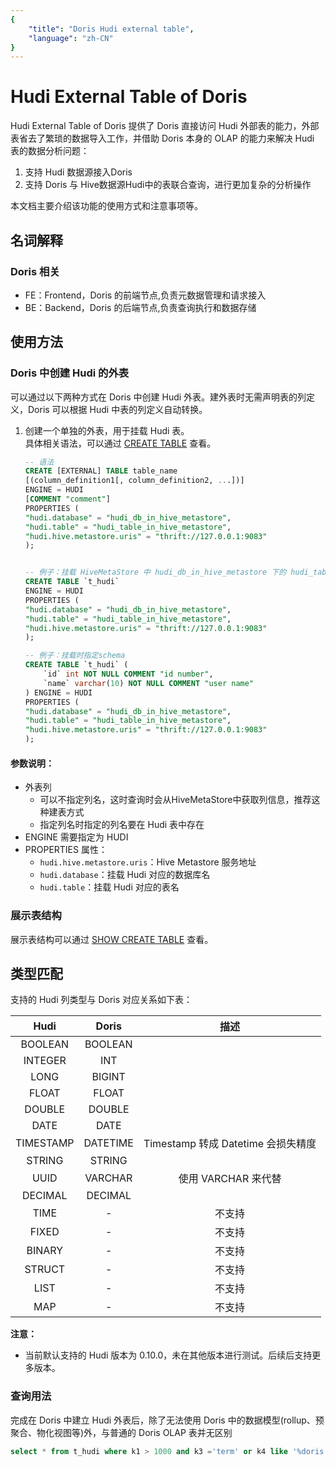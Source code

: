 ```yaml
---
{
    "title": "Doris Hudi external table",
    "language": "zh-CN"
}
---
```


<!-- 
Licensed to the Apache Software Foundation (ASF) under one
or more contributor license agreements.  See the NOTICE file
distributed with this work for additional information
regarding copyright ownership.  The ASF licenses this file
to you under the Apache License, Version 2.0 (the
"License"); you may not use this file except in compliance
with the License.  You may obtain a copy of the License at

  http://www.apache.org/licenses/LICENSE-2.0

Unless required by applicable law or agreed to in writing,
software distributed under the License is distributed on an
"AS IS" BASIS, WITHOUT WARRANTIES OR CONDITIONS OF ANY
KIND, either express or implied.  See the License for the
specific language governing permissions and limitations
under the License.
-->

# Hudi External Table of Doris

Hudi External Table of Doris 提供了 Doris 直接访问 Hudi 外部表的能力，外部表省去了繁琐的数据导入工作，并借助 Doris 本身的 OLAP 的能力来解决 Hudi 表的数据分析问题：

1. 支持 Hudi 数据源接入Doris
2. 支持 Doris 与 Hive数据源Hudi中的表联合查询，进行更加复杂的分析操作

本文档主要介绍该功能的使用方式和注意事项等。

## 名词解释

### Doris 相关

* FE：Frontend，Doris 的前端节点,负责元数据管理和请求接入
* BE：Backend，Doris 的后端节点,负责查询执行和数据存储

## 使用方法

### Doris 中创建 Hudi 的外表

可以通过以下两种方式在 Doris 中创建 Hudi 外表。建外表时无需声明表的列定义，Doris 可以根据 Hudi 中表的列定义自动转换。

1. 创建一个单独的外表，用于挂载 Hudi 表。  
   具体相关语法，可以通过 [CREATE TABLE](../../sql-manual/sql-reference/Data-Definition-Statements/Create/CREATE-TABLE.md) 查看。

    ```sql
    -- 语法
    CREATE [EXTERNAL] TABLE table_name
    [(column_definition1[, column_definition2, ...])]
    ENGINE = HUDI
    [COMMENT "comment"]
    PROPERTIES (
    "hudi.database" = "hudi_db_in_hive_metastore",
    "hudi.table" = "hudi_table_in_hive_metastore",
    "hudi.hive.metastore.uris" = "thrift://127.0.0.1:9083"
    );


    -- 例子：挂载 HiveMetaStore 中 hudi_db_in_hive_metastore 下的 hudi_table_in_hive_metastore 
    CREATE TABLE `t_hudi` 
    ENGINE = HUDI
    PROPERTIES (
    "hudi.database" = "hudi_db_in_hive_metastore",
    "hudi.table" = "hudi_table_in_hive_metastore",
    "hudi.hive.metastore.uris" = "thrift://127.0.0.1:9083"
    );

    -- 例子：挂载时指定schema
    CREATE TABLE `t_hudi` (
        `id` int NOT NULL COMMENT "id number",
        `name` varchar(10) NOT NULL COMMENT "user name"
    ) ENGINE = HUDI
    PROPERTIES (
    "hudi.database" = "hudi_db_in_hive_metastore",
    "hudi.table" = "hudi_table_in_hive_metastore",
    "hudi.hive.metastore.uris" = "thrift://127.0.0.1:9083"
    );
    ```


#### 参数说明：

- 外表列
    - 可以不指定列名，这时查询时会从HiveMetaStore中获取列信息，推荐这种建表方式
    - 指定列名时指定的列名要在 Hudi 表中存在
- ENGINE 需要指定为 HUDI
- PROPERTIES 属性：
    - `hudi.hive.metastore.uris`：Hive Metastore 服务地址
    - `hudi.database`：挂载 Hudi 对应的数据库名
    - `hudi.table`：挂载 Hudi 对应的表名

### 展示表结构

展示表结构可以通过 [SHOW CREATE TABLE](../../sql-manual/sql-reference/Show-Statements/SHOW-CREATE-TABLE.md) 查看。

## 类型匹配

支持的 Hudi 列类型与 Doris 对应关系如下表：

|  Hudi  | Doris  |             描述              |
| :------: | :----: | :-------------------------------: |
|   BOOLEAN  | BOOLEAN  |                         |
|   INTEGER   |  INT  |                       |
|   LONG | BIGINT |              |
|   FLOAT   | FLOAT |  |
|   DOUBLE  | DOUBLE |  |
|   DATE  | DATE |  |
|   TIMESTAMP   |  DATETIME  | Timestamp 转成 Datetime 会损失精度 |
|   STRING   |  STRING  |                                   |
|   UUID  | VARCHAR | 使用 VARCHAR 来代替 | 
|   DECIMAL  | DECIMAL |  |
|   TIME  | - | 不支持 |
|   FIXED  | - | 不支持 |
|   BINARY  | - | 不支持 |
|   STRUCT  | - | 不支持 |
|   LIST  | - | 不支持 |
|   MAP  | - | 不支持 |

**注意：**
- 当前默认支持的 Hudi 版本为 0.10.0，未在其他版本进行测试。后续后支持更多版本。

### 查询用法

完成在 Doris 中建立 Hudi 外表后，除了无法使用 Doris 中的数据模型(rollup、预聚合、物化视图等)外，与普通的 Doris OLAP 表并无区别

```sql
select * from t_hudi where k1 > 1000 and k3 ='term' or k4 like '%doris';
```
